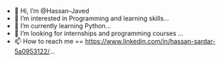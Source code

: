 - 👋 Hi, I’m @Hassan-Javed
- 👀 I’m interested in Programming and learning skills...
- 🌱 I’m currently learning Python...
- 💞️ I’m looking for internships and programming courses ...
- 📫 How to reach me ==  https://www.linkedin.com/in/hassan-sardar-5a0953122/...

<!---
Hassan-Javed/Hassan-Javed is a ✨ special ✨ repository because its `README.md` (this file) appears on your GitHub profile.
You can click the Preview link to take a look at your changes.
--->
